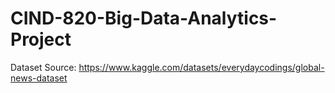 # CIND-820-Big-Data-Analytics-Project

Dataset Source: https://www.kaggle.com/datasets/everydaycodings/global-news-dataset
